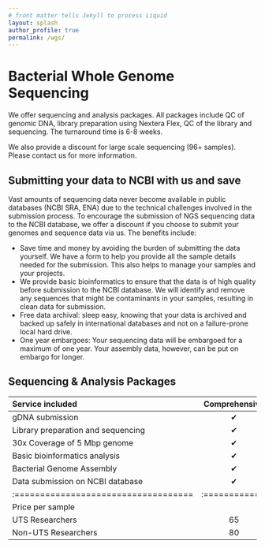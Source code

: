 ```yaml
---
# front matter tells Jekyll to process Liquid
layout: splash
author_profile: true
permalink: /wgs/
---
```

# Bacterial Whole Genome Sequencing

We offer sequencing and analysis packages. All packages include QC of genomic DNA, library preparation using Nextera Flex, QC of the library and sequencing. The turnaround time is 6-8 weeks.

We also provide a discount for large scale sequencing (96+ samples). Please contact us for more information.

## Submitting your data to NCBI with us and save

Vast amounts of sequencing data never become available in public databases (NCBI SRA, ENA) due to the technical challenges involved in the submission process. To encourage the submission of NGS sequencing data to the NCBI database, we offer a discount if you choose to submit your genomes and sequence data via us. The benefits include:

- Save time and money by avoiding the burden of submitting the data yourself. We have a form to help you provide all the sample details needed for the submission. This also helps to manage your samples and your projects.
- We provide basic bioinformatics to ensure that the data is of high quality before submission to the NCBI database. We will identify and remove any sequences that might be contaminants in your samples, resulting in clean data for submission.
- Free data archival: sleep easy, knowing that your data is archived and backed up safely in international databases and not on a failure-prone local hard drive.
- One year embargoes: Your sequencing data will be embargoed for a maximum of one year. Your assembly data, however, can be put on embargo for longer.

## Sequencing & Analysis Packages


| Service included                   |Comprehensive | Assembly | Basic  |
|:-----------------------------------|:------------:|:--------:|:------:|
|gDNA submission                     |       ✔︎      |     ✔︎    |    ✔︎   |
|Library preparation and sequencing  |       ✔︎      |     ✔︎    |    ✔︎   |
|30x Coverage of 5 Mbp genome        |       ✔︎      |     ✔︎    |    ✔︎   |
|Basic bioinformatics analysis       |       ✔︎      |     ✔︎    |        |
|Bacterial Genome Assembly           |       ✔︎      |     ✔︎    |        |
|Data submission on NCBI database    |       ✔︎      |          |        |
|:===================================|:============:|:========:|:======:|
|Price per sample                                                       |
|UTS Researchers                     |       65     |    90    |   80   |
|Non-UTS Researchers                 |       80     |   110    |   100  |
